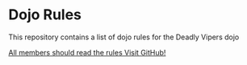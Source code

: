 Dojo Rules
==========

This repository contains a list of dojo rules for the Deadly Vipers dojo

[All members should read the rules Visit GitHub!](https://github.com/deadlyvipers)
